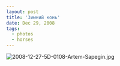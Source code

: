 ```yaml
---
layout: post
title: 'Зимний конь'
date: Dec 29, 2008
tags:
  - photos
  - horses
---
```


![2008-12-27-5D-0108-Artem-Sapegin.jpg](photo://1216)
